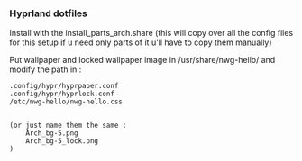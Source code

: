 ### Hyprland dotfiles

Install with the install_parts_arch.share
    (this will copy over all the config files for this setup
    if u need only parts of it u'll have to copy them manually)


Put wallpaper and locked wallpaper image in /usr/share/nwg-hello/
and modify the path in :

    .config/hypr/hyprpaper.conf 
    .config/hypr/hyprlock.conf 
    /etc/nwg-hello/nwg-hello.css


    (or just name them the same :
        Arch_bg-5.png
        Arch_bg-5_lock.png
    )

